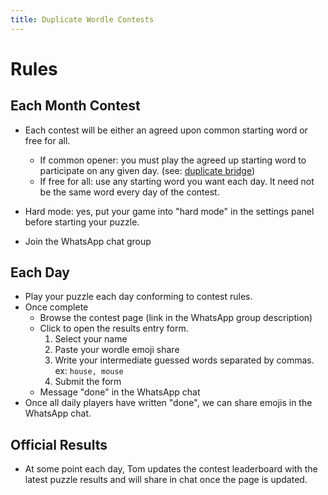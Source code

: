 ```yaml
---
title: Duplicate Wordle Contests
---
```


# Rules

## Each Month Contest

- Each contest will be either an agreed upon common starting word or free for all.
  - If common opener: you must play the agreed up starting word to participate on any given day. (see: [duplicate bridge](https://en.wikipedia.org/wiki/Duplicate_bridge))
  - If free for all: use any starting word you want each day. It need not be the same word every day of the contest. 

- Hard mode: yes, put your game into "hard mode" in the settings panel before starting your puzzle. 
- Join the WhatsApp chat group

## Each Day

- Play your puzzle each day conforming to contest rules. 
- Once complete
  - Browse the contest page (link in the WhatsApp group description)
  - Click to open the results entry form.
    1. Select your name
    1. Paste your wordle emoji share
    1. Write your intermediate guessed words separated by commas. ex: `house, mouse`
    1. Submit the form
  - Message "done" in the WhatsApp chat
- Once all daily players have written "done", we can share emojis in the WhatsApp chat. 

## Official Results

- At some point each day, Tom updates the contest leaderboard with the latest puzzle results and will share in chat once the page is updated. 


